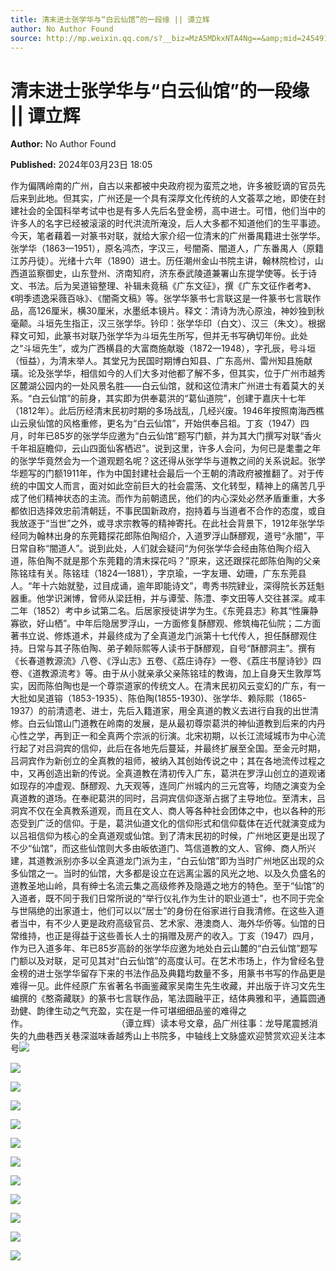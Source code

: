 ```yaml
---
title: 清末进士张学华与“白云仙馆”的一段缘 || 谭立辉
author: No Author Found
source: http://mp.weixin.qq.com/s?__biz=MzA5MDkxNTA4Ng==&amp;mid=2454914796&amp;idx=1&amp;sn=069bcbb5d928ccd784da98629b988304&amp;chksm=87a3ce8db0d4479b081ba80697b3eb722c49a6cbfc9a48550023232713c9c5cd851b1611b4ef&poc_token=HJ_Do2ejHyO-wNZGG8Q1S8FdPgy1YBBEob-nUEme
---
```


# 清末进士张学华与“白云仙馆”的一段缘 || 谭立辉

**Author:** No Author Found

**Published:** 2024年03月23日 18:05

作为偏隅岭南的广州，自古以来都被中央政府视为蛮荒之地，许多被贬谪的官员先后来到此地。但其实，广州还是一个具有深厚文化传统的人文荟萃之地，即使在封建社会的全国科举考试中也是有多人先后名登金榜，高中进士。可惜，他们当中的许多人的名字已经被滚滚的时代洪流所淹没，后人大多都不知道他们的生平事迹。今天，笔者藉着一对篆书对联，就给大家介绍一位清末的广州番禺籍进士张学华。张学华（1863—1951），原名鸿杰，字汉三，号闇斋、闇道人，广东番禺人（原籍江苏丹徒）。光绪十六年（1890）进士。历任潮州金山书院主讲，翰林院检讨，山西道监察御史，山东登州、济南知府，济东泰武陵道兼署山东提学使等。长于诗文、书法。后为吴道镕整理、补辑未竟稿《广东文征》，撰《广东文征作者考》、《明季遗逸采薇百咏》、《闇斋文稿》等。张学华篆书七言联这是一件篆书七言联作品，高126厘米，横30厘米，水墨纸本镜片。释文：清诗为洗心原浊，神妙独到秋毫颠。斗垣先生指正，汉三张学华。钤印：张学华印（白文）、汉三（朱文）。根据释文可知，此篆书对联乃张学华为斗垣先生所写，但并无书写确切年份。此处之“斗垣先生”，或为广西横县的大富商施献璇（1872—1948），字孔辰，号斗垣（恒益），为清末举人。其堂兄为民国时期博白知县、广东高州、雷州知县施献璜。论及张学华，相信如今的人们大多对他都了解不多，但其实，位于广州市越秀区麓湖公园内的一处风景名胜——白云仙馆，就和这位清末广州进士有着莫大的关系。“白云仙馆”的前身，其实即为供奉葛洪的“葛仙道院”，创建于嘉庆十七年（1812年）。此后历经清末民初时期的多场战乱，几经兴废。1946年按照南海西樵山云泉仙馆的风格重修，更名为“白云仙馆”，开始供奉吕祖。丁亥（1947）四月，时年已85岁的张学华应邀为“白云仙馆”题写门额，并为其大门撰写对联“香火千年祖庭瞻仰，云山四面仙客栖迟”。说到这里，许多人会问，为何已是耄耋之年的张学华竟然会为一个道观题名呢？这还得从张学华与道教之间的关系说起。张学华题写的门额1911年，作为中国封建社会最后一个王朝的清政府被推翻了。对于传统的中国文人而言，面对如此空前巨大的社会震荡、文化转型，精神上的痛苦几乎成了他们精神状态的主流。而作为前朝遗民，他们的内心深处必然矛盾重重，大多都依旧选择效忠前清朝廷，不事民国新政府，抱持着与当道者不合作的态度，或自我放逐于“当世”之外，或寻求宗教等的精神寄托。在此社会背景下，1912年张学华经同为翰林出身的东莞籍探花郎陈伯陶绍介，入道罗浮山酥醪观，道号“永闇”，平日常自称“闇道人”。说到此处，人们就会疑问“为何张学华会经由陈伯陶介绍入道，陈伯陶不就是那个东莞籍的清末探花吗？”原来，这还跟探花郎陈伯陶的父亲陈铭珪有关。陈铭珪（1824—1881），字京瑜，一字友珊、幼珊，广东东莞县人。“年十六始就塾，过目成诵，逾年即能诗文”，粤秀书院肄业，深得院长苏廷魁器重。他学识渊博，曾师从梁廷枏，并与谭莹、陈澧、李文田等人交往甚深。咸丰二年（1852）考中乡试第二名。后居家授徒讲学为生。《东莞县志》称其“性廉静寡欲，好山栖”。中年后隐居罗浮山，一方面修复酥醪观、修筑梅花仙院；二方面著书立说、修炼道术，并最终成为了全真道龙门派第十七代传人，担任酥醪观住持。日常与其子陈伯陶、弟子赖际熙等人读书于酥醪观，自号“酥醪洞主”。撰有《长春道教源流》八卷、《浮山志》五卷、《荔庄诗存》一卷、《荔庄书屋诗钞》四卷、《道教源流考》等。由于从小就亲承父亲陈铭珪的教诲，加上自身天生敦厚笃实，因而陈伯陶也是一个尊崇道家的传统文人。在清末民初风云变幻的广东，有一大批如吴道镕（1853-1935）、陈伯陶(1855-1930)、张学华、赖际熙（1865-1937）的前清遗老、进士，先后入籍道家，用全真道的教义去进行自我的出世清修。白云仙馆山门道教在岭南的发展，是从最初尊崇葛洪的神仙道教到后来的内丹心性之学，再到正一和全真两个宗派的衍演。北宋初期，以长江流域城市为中心流行起了对吕洞宾的信仰，此后在各地先后蔓延，并最终扩展至全国。至金元时期，吕洞宾作为新创立的全真教的祖师，被纳入其创始传说之中；其在各地流传过程之中，又再创造出新的传说。全真道教在清初传入广东，葛洪在罗浮山创立的道观诸如现存的冲虚观、酥醪观、九天观等，连同广州城内的三元宫等，均随之演变为全真道教的道场。在奉祀葛洪的同时，吕洞宾信仰逐渐占据了主导地位。至清末，吕洞宾不仅在全真教系道观，而且在文人、商人等各种社会团体之中，也以各种的形态受到广泛的信仰。于是，葛洪仙道文化的信仰形式和信仰载体在近代就演变成为以吕祖信仰为核心的全真道观或仙馆。到了清末民初的时候，广州地区更是出现了不少“仙馆”，而这些仙馆则大多由皈依道门、笃信道教的文人、官绅、商人所兴建，其道教派别亦多以全真道龙门派为主，“白云仙馆”即为当时广州地区出现的众多仙馆之一。当时的仙馆，大多都是设立在远离尘嚣的风光之地、以及久负盛名的道教圣地山岭，具有绅士名流云集之高级修养及隐遁之地方的特色。至于“仙馆”的入道者，既不同于我们日常所说的“举行仪礼作为生计的职业道士”，也不同于完全与世隔绝的出家道士，他们可以以“居士”的身份在俗家进行自我清修。在这些入道者当中，有不少人更是政府高级官员、艺术家、港澳商人、海外华侨等。仙馆的日常维持，也正是得益于这些善长人士的捐赠及房产的收入。丁亥（1947）四月，作为已入道多年、年已85岁高龄的张学华应邀为地处白云山麓的“白云仙馆”题写门额以及对联，足可见其对“白云仙馆”的高度认可。在艺术市场上，作为曾经名登金榜的进士张学华留存下来的书法作品及典籍均数量不多，用篆书书写的作品更是难得一见。此件经原广东省著名书画鉴藏家吴南生先生收藏，并出版于许习文先生编撰的《憨斋藏联》的篆书七言联作品，笔法圆融平正，结体典雅和平，通篇圆通劲健、韵律生动之气充盈，实在是一件可堪细细品鉴的难得之作。                                    （谭立辉）读本号文章，品广州往事：龙导尾震撼消失的九曲巷西关巷深滋味香越秀山上书院多，中轴线上文脉盛欢迎赞赏欢迎关注本号![](https://mmbiz.qpic.cn/mmbiz_jpg/PJWG74pLsMayvR1AyLpp1OwsWXJhmAMu6hEnyJ4hyVxh2jeFxNGwngJfdXCj1cuXFPwvvJjPH1NhDydQF15CRA/640?wx_fmt=jpeg)

![](https://mmbiz.qpic.cn/mmbiz_jpg/PJWG74pLsMbfRfibBZaqDFN5xkcptqr1ZCMtM26npdnq0KHiatLK3DCsrULTZFibmBHOibgrs9jL5lv2G8yyB4ov3w/640)

![](https://mmbiz.qpic.cn/mmbiz_png/PJWG74pLsMbfRfibBZaqDFN5xkcptqr1Z6qGq6XD1r8OduPVyDkoDSFudPQicibe8WZa376mlgHaevSG78HadKN8w/640)

![](https://mmbiz.qpic.cn/mmbiz_jpg/PJWG74pLsMbfRfibBZaqDFN5xkcptqr1ZYHKr8eRJ0aPic0u2ICT8tpe9UCPpEvg96RXXUoflyzJibADVolEO4HXA/640)

![](https://mmbiz.qpic.cn/mmbiz_gif/PJWG74pLsMbfRfibBZaqDFN5xkcptqr1ZoNeoDWzQTkENA8vvxILAVKsMwTscNFZxmtSD0DKOgNcXiadmrHjbGTg/640)

![](https://mmbiz.qpic.cn/mmbiz_png/PJWG74pLsMbfRfibBZaqDFN5xkcptqr1Z6qGq6XD1r8OduPVyDkoDSFudPQicibe8WZa376mlgHaevSG78HadKN8w/640)

![](https://mmbiz.qpic.cn/mmbiz_jpg/PJWG74pLsMbfRfibBZaqDFN5xkcptqr1ZbEzE7Vx2PLUYOU0icsoYqrLPdDJOKctMkOqiahniaFhJyRFJ4RC3L7jKw/640)

![](https://mmbiz.qpic.cn/mmbiz_png/PJWG74pLsMbfRfibBZaqDFN5xkcptqr1ZAL5GeJk1c3MeHwgicIEdqcfRnw1IPqHb9J1kg7dU4UcX7iaqIzEyrdAQ/640)

![](https://mmbiz.qpic.cn/mmbiz_gif/PJWG74pLsMayvR1AyLpp1OwsWXJhmAMusfs1pQabdPdhBk4997RJ6orCd8NJIkE6QtgAQLO9aEydzZrVqqk7ew/640?wx_fmt=gif&tp=webp&wxfrom=5&wx_lazy=1)

![](https://mmbiz.qpic.cn/mmbiz_gif/PJWG74pLsMY4kze1RswORlwIruFfBicEYeomLV8Tjs3AO8zO5OIk2usXQ2wZOicfrAxou4MXF2OLDPUcfQiafn3SA/640?wx_fmt=gif&tp=webp&wxfrom=5&wx_lazy=1)

![](https://mmbiz.qpic.cn/mmbiz_png/PJWG74pLsMZzcCibzGRozVicbv6KUO3bDflt3UMsjAN5Umg3vXlzRF7UL0DXPumAh8OUYEVujD3a3oBEbTtUzAnQ/640?wx_fmt=png&from=appmsg)

![](https://mmbiz.qpic.cn/mmbiz_png/PJWG74pLsMbxzxSWsbSxWa401icEeDUWiawxAxbdgTq3LmtribGicfmgEgabFONInhdrQRwY9Y4pmxRGlAoaQAaMDA/640?wx_fmt=other&tp=webp&wxfrom=5&wx_lazy=1&wx_co=1)



